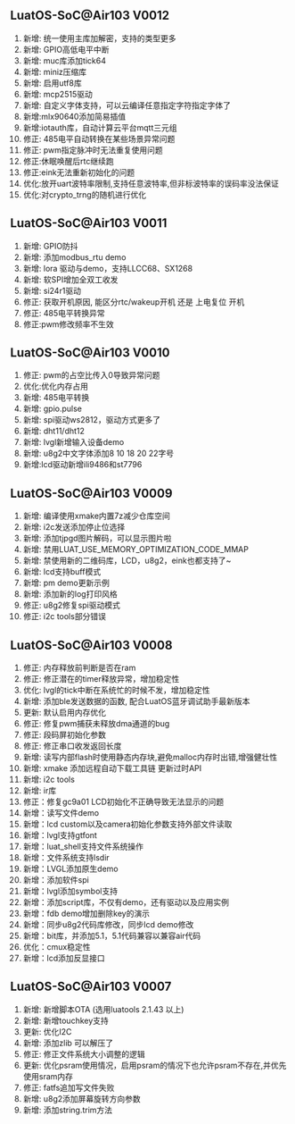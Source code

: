 ## LuatOS-SoC@Air103 V0012

1.  新增: 统一使用主库加解密，支持的类型更多
2.  新增: GPIO高低电平中断
3.  新增: muc库添加tick64
4.  新增: miniz压缩库
5.  新增: 启用utf8库
6.  新增: mcp2515驱动
7.  新增: 自定义字体支持，可以云编译任意指定字符指定字体了
8.  新增:mlx90640添加简易插值
9.  新增:iotauth库，自动计算云平台mqtt三元组
10.  修正: 485电平自动转换在某些场景异常问题
11.  修正: pwm指定脉冲时无法重复使用问题
12.  修正:休眠唤醒后rtc继续跑
13.  修正:eink无法重新初始化的问题
14.  优化:放开uart波特率限制,支持任意波特率,但非标波特率的误码率没法保证
15.  优化:对crypto_trng的随机进行优化

## LuatOS-SoC@Air103 V0011

1.  新增: GPIO防抖
2.  新增: 添加modbus_rtu demo
3.  新增: lora 驱动与demo，支持LLCC68、SX1268
4.  新增: 软SPI增加全双工收发
5.  新增: si24r1驱动
6.  修正: 获取开机原因, 能区分rtc/wakeup开机 还是 上电复位 开机
7.  修正: 485电平转换异常
8.  修正:pwm修改频率不生效

## LuatOS-SoC@Air103 V0010

1.  修正: pwm的占空比传入0导致异常问题
1.  优化:优化内存占用
1.  新增: 485电平转换
1.  新增: gpio.pulse
1.  新增: spi驱动ws2812，驱动方式更多了
1.  新增: dht11/dht12
1.  新增: lvgl新增输入设备demo
1.  新增: u8g2中文字体添加8 10 18 20 22字号
1.  新增:lcd驱动新增ili9486和st7796

## LuatOS-SoC@Air103 V0009

1.  新增: 编译使用xmake内置7z减少仓库空间
2.  新增: i2c发送添加停止位选择
3.  新增: 添加tjpgd图片解码，可以显示图片啦
4.  新增:  禁用LUAT_USE_MEMORY_OPTIMIZATION_CODE_MMAP
5.  新增:  禁使用新的二维码库，LCD，u8g2，eink也都支持了~
6.  新增:  lcd支持buff模式
7.  新增: pm demo更新示例
8.  新增:  添加新的log打印风格
9.  修正:  u8g2修复spi驱动模式
10.  修正:  i2c tools部分错误

## LuatOS-SoC@Air103 V0008

1.  修正: 内存释放前判断是否在ram
2.  修正: 修正潜在的timer释放异常，增加稳定性
3.  优化: lvgl的tick中断在系统忙的时候不发，增加稳定性
4.  新增:  添加ble发送数据的函数, 配合LuatOS蓝牙调试助手最新版本
5.  更新:  默认启用内存优化
6.  修正:  修复pwm捕获未释放dma通道的bug
7.  修正: 段码屏初始化参数
8.  修正:  修正串口收发返回长度
9.  新增:  读写内部flash时使用静态内存块,避免malloc内存时出错,增强健壮性
10.  新增:  xmake 添加远程自动下载工具链 更新过时API
11.  新增:  i2c tools
12.  新增: ir库
13.  修正：修复gc9a01 LCD初始化不正确导致无法显示的问题
14.  新增：读写文件demo
15.  新增：lcd custom以及camera初始化参数支持外部文件读取
16.  新增：lvgl支持gtfont
17.  新增：luat_shell支持文件系统操作
18.  新增：文件系统支持lsdir
19.  新增：LVGL添加原生demo
20.  新增：添加软件spi
21.  新增：lvgl添加symbol支持
22.  新增：添加script库，不仅有demo，还有驱动以及应用实例
23.  新增：fdb demo增加删除key的演示
24.  新增：同步u8g2代码库修改，同步lcd demo修改
25.  新增：bit库，并添加5.1，5.1代码兼容以兼容air代码
26.  优化：cmux稳定性
27.  新增：lcd添加反显接口

## LuatOS-SoC@Air103 V0007

1.  新增: 新增脚本OTA  (选用luatools 2.1.43 以上)
2.  新增: 新增touchkey支持
3.  更新:  优化I2C
4.  新增:  添加zlib 可以解压了
5.  修正:  修正文件系统大小调整的逻辑
6.  更新:  优化psram使用情况，启用psram的情况下也允许psram不存在,并优先使用sram内存
7.  修正:  fatfs追加写文件失败
8.  新增:  u8g2添加屏幕旋转方向参数
9.  新增:  添加string.trim方法

